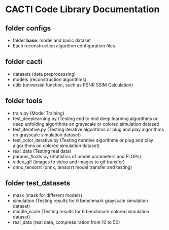 # CACTI Code Library Documentation 
## folder configs
* folder __base__: model and basic dataset
* Each reconstruction algorithm configuration files
## folder cacti 
* datasets (data preprocessing)
* models (reconstruction algorithms)
* utils (universial function, such as PSNR SSIM Calculation)

## folder tools 
* train.py (Model Training)
* test_deeplearning.py (Testing end to end deep learning algorithms or deep unfolding algorithms on grayscale or colored simulation dataset)
* test_iterative.py (Testing iterative algorithms or plug and play algorithms on grayscale simulation dataset)
* test_color_iterative.py (Testing iterative algorithms or plug and play algorithms on colored simulation dataset)
* real_data (Testing real data)
* params_floats.py (Statistics of model parameters and FLOPs)
* video_gif (images to video and images to gif transfer)
* onnx_tensorrt (onnx, tensorrt model transfer and testing)

## folder test_datasets 
* mask (mask for different models)
* simulation (Testing results for 6 benchmark grayscale simulation dataset)
* middle_scale (Testing results for 6 benchmark colored simulation dataset)
* real_data (real data, compress ration from 10 to 50)



